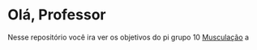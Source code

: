 # Olá, Professor
 Nesse repositório você ira ver os objetivos do pi grupo 10
 <a href="Teoria/index.html" target="_self">Musculação</a>
a
